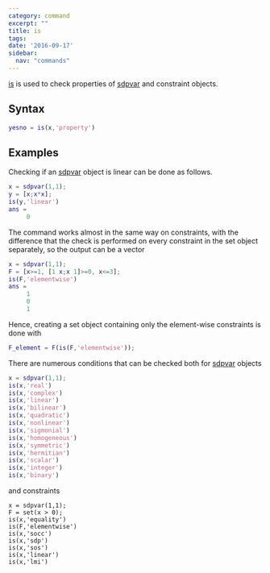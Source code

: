 ```yaml
---
category: command
excerpt: ""
title: is
tags:
date: '2016-09-17'
sidebar:
  nav: "commands"
---
```


[is](/command/is) is used to check properties of [sdpvar](/command/sdpvar) and constraint objects.

## Syntax

````matlab
yesno = is(x,'property')
````

## Examples

Checking if an [sdpvar](/command/sdpvar) object is linear can be done as follows.

````matlab
x = sdpvar(1,1);
y = [x;x*x];
is(y,'linear')
ans =
     0
````

The command works almost in the same way on constraints, with the difference that the check is performed on every constraint in the set object separately, so the output can be a vector

````matlab
x = sdpvar(1,1);
F = [x>=1, [1 x;x 1]>=0, x<=3];
is(F,'elementwise')
ans =
     1
     0
     1
````

Hence, creating a set object containing only the element-wise constraints is done with

````matlab
F_element = F(is(F,'elementwise'));
````

There are numerous conditions that can be checked both for [sdpvar](/command/sdpvar) objects

````matlab
x = sdpvar(1,1);
is(x,'real')
is(x,'complex')
is(x,'linear')
is(x,'bilinear')
is(x,'quadratic')
is(x,'nonlinear')
is(x,'sigmonial')
is(x,'homogeneous')
is(x,'symmetric')
is(x,'hermitian')
is(x,'scalar')
is(x,'integer')
is(x,'binary')
````

and constraints

````matlabb
x = sdpvar(1,1);
F = set(x > 0);
is(x,'equality')
is(F,'elementwise')
is(x,'socc')
is(x,'sdp')
is(x,'sos')
is(x,'linear')
is(x,'lmi')
````

